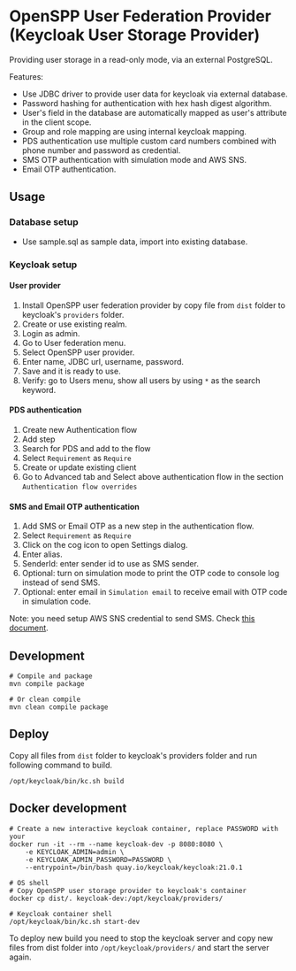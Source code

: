 # OpenSPP User Federation Provider (Keycloak User Storage Provider)

Providing user storage in a read-only mode, via an external PostgreSQL.

Features:
- Use JDBC driver to provide user data for keycloak via external database.
- Password hashing for authentication with hex hash digest algorithm.
- User's field in the database are automatically mapped as user's attribute in the client scope.
- Group and role mapping are using internal keycloak mapping.
- PDS authentication use multiple custom card numbers combined with phone number and password as credential.
- SMS OTP authentication with simulation mode and AWS SNS.
- Email OTP authentication.

## Usage

### Database setup

- Use sample.sql as sample data, import into existing database.

### Keycloak setup

#### User provider
1. Install OpenSPP user federation provider by copy file from `dist` folder to keycloak's `providers` folder.
2. Create or use existing realm.
3. Login as admin.
4. Go to User federation menu.
5. Select OpenSPP user provider.
6. Enter name, JDBC url, username, password.
7. Save and it is ready to use.
8. Verify: go to Users menu, show all users by using `*` as the search keyword.

#### PDS authentication
1. Create new Authentication flow
2. Add step
3. Search for PDS and add to the flow
4. Select `Requirement` as `Require`
5. Create or update existing client
6. Go to Advanced tab and Select above authentication flow in the section `Authentication flow overrides`

#### SMS and Email OTP authentication
1. Add SMS or Email OTP as a new step in the authentication flow.
2. Select `Requirement` as `Require`
3. Click on the cog icon to open Settings dialog.
4. Enter alias.
5. SenderId: enter sender id to use as SMS sender.
5. Optional: turn on simulation mode to print the OTP code to console log instead of send SMS.
6. Optional: enter email in `Simulation email` to receive email with OTP code in simulation code.

Note: you need setup AWS SNS credential to send SMS. Check [this document](https://docs.aws.amazon.com/cli/latest/userguide/getting-started-quickstart.html).

## Development

```shell
# Compile and package
mvn compile package

# Or clean compile
mvn clean compile package
```

## Deploy

Copy all files from `dist` folder to keycloak's providers folder and run following command to build.

```shell
/opt/keycloak/bin/kc.sh build
```

## Docker development

```shell
# Create a new interactive keycloak container, replace PASSWORD with your
docker run -it --rm --name keycloak-dev -p 8080:8080 \
    -e KEYCLOAK_ADMIN=admin \
    -e KEYCLOAK_ADMIN_PASSWORD=PASSWORD \
    --entrypoint=/bin/bash quay.io/keycloak/keycloak:21.0.1

# OS shell
# Copy OpenSPP user storage provider to keycloak's container
docker cp dist/. keycloak-dev:/opt/keycloak/providers/

# Keycloak container shell
/opt/keycloak/bin/kc.sh start-dev
```

To deploy new build you need to stop the keycloak server and copy new files from dist folder into `/opt/keycloak/providers/` and start the server again.
